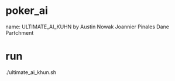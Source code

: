 # poker_ai

name: ULTIMATE_AI_KUHN
by 
Austin Nowak
Joannier Pinales
Dane Partchment 
# run 

./ultimate_ai_khun.sh <ip> <port> 




